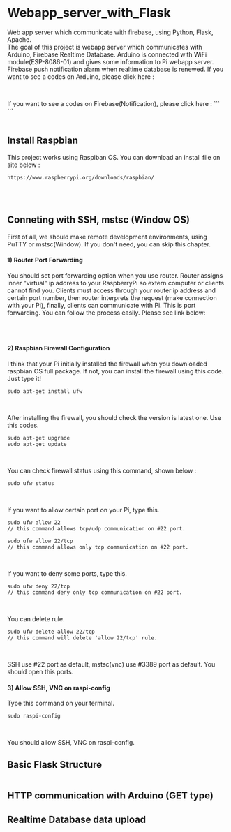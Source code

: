 # Webapp_server_with_Flask
 Web app server which communicate with firebase, using Python, Flask, Apache.
 <br />
 The goal of this project is webapp server which communicates with Arduino, Firebase Realtime Database.
 Arduino is connected with WiFi module(ESP-8086-01) and gives some information to Pi webapp server.
 Firebase push notification alarm when realtime database is renewed.
 If you want to see a codes on Arduino, please click here :
 ```
 ```
 <br />
 If you want to see a codes on Firebase(Notification), please click here : 
 ```
 ```
 <br />
 <br />

## Install Raspbian
 This project works using Raspiban OS.
 You can download an install file on site below :
 ```
 https://www.raspberrypi.org/downloads/raspbian/
 ```
 <br />
 <br />

## Conneting with SSH, mstsc (Window OS)
 First of all, we should make remote development environments, using PuTTY or mstsc(Window).
 If you don't need, you can skip this chapter.
 <br />

#### 1) Router Port Forwarding
 You should set port forwarding option when you use router.
 Router assigns inner "virtual" ip address to your RaspberryPi so extern computer or clients cannot find you.
 Clients must access through your router ip address and certain port number,
 then router interprets the request (make connection with your Pi), finally, clients can communicate with Pi.
 This is port forwarding.
 You can follow the process easily. Please see link below:
 ```
 ```
 <br />

#### 2) Raspbian Firewall Configuration
 I think that your Pi initially installed the firewall when you downloaded raspbian OS full package.
 If not, you can install the firewall using this code. Just type it!
 ```
 sudo apt-get install ufw
 ```
 <br />

 After installing the firewall, you should check the version is latest one. Use this codes.
 ```
 sudo apt-get upgrade
 sudo apt-get update
 ```
 <br />

 You can check firewall status using this command, shown below :
 ```
 sudo ufw status
 ```
 <br />

 If you want to allow certain port on your Pi, type this.
 ```
 sudo ufw allow 22
 // this command allows tcp/udp communication on #22 port.

 sudo ufw allow 22/tcp
 // this command allows only tcp communication on #22 port.
 ```
 <br />

 If you want to deny some ports, type this.
 ```
 sudo ufw deny 22/tcp
 // this command deny only tcp communication on #22 port.
 ```
 <br />

 You can delete rule.
 ```
 sudo ufw delete allow 22/tcp
 // this command will delete 'allow 22/tcp' rule.
 ```
 <br />

 SSH use #22 port as default, mstsc(vnc) use #3389 port as default.
 You should open this ports.
 <br />

#### 3) Allow SSH, VNC on raspi-config
 Type this command on your terminal.
 ```
 sudo raspi-config
 ```
 <br />

 You should allow SSH, VNC on raspi-config.


## Basic Flask Structure
 ```
 ```


## HTTP communication with Arduino (GET type)



## Realtime Database data upload



##
